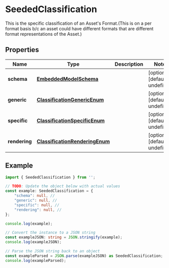 
# SeededClassification

This is the specific classification of an Asset\'s Format.(This is on a per format basis b/c an asset could have different formats that are different format representations of the Asset.)

## Properties

Name | Type | Description | Notes
------------ | ------------- | ------------- | -------------
**schema** | [**EmbeddedModelSchema**](EmbeddedModelSchema) |  | [optional] [default to undefined]
**generic** | [**ClassificationGenericEnum**](ClassificationGenericEnum) |  | [optional] [default to undefined]
**specific** | [**ClassificationSpecificEnum**](ClassificationSpecificEnum) |  | [optional] [default to undefined]
**rendering** | [**ClassificationRenderingEnum**](ClassificationRenderingEnum) |  | [optional] [default to undefined]

## Example

```typescript
import { SeededClassification } from '';

// TODO: Update the object below with actual values
const example: SeededClassification = {
    "schema": null, // 
    "generic": null, // 
    "specific": null, // 
    "rendering": null, // 
};

console.log(example);

// Convert the instance to a JSON string
const exampleJSON: string = JSON.stringify(example);
console.log(exampleJSON);

// Parse the JSON string back to an object
const exampleParsed = JSON.parse(exampleJSON) as SeededClassification;
console.log(exampleParsed);
```




